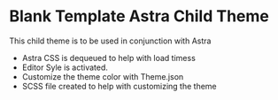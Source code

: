 # Blank Template Astra Child Theme

This child theme is to be used in conjunction with Astra


- Astra CSS is dequeued to help with load timess
- Editor Syle is activated.
- Customize the theme color with Theme.json 
- SCSS file created to help with customizing the theme
